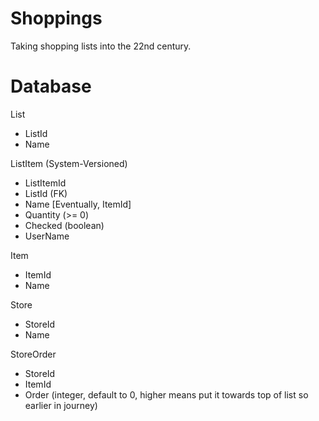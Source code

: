 # Shoppings

Taking shopping lists into the 22nd century.

# Database

List

- ListId
- Name

ListItem (System-Versioned)

- ListItemId
- ListId (FK)
- Name [Eventually, ItemId]
- Quantity (>= 0)
- Checked (boolean)
- UserName

Item

- ItemId
- Name

Store

- StoreId
- Name

StoreOrder

- StoreId
- ItemId
- Order (integer, default to 0, higher means put it towards top of list so earlier in journey)
